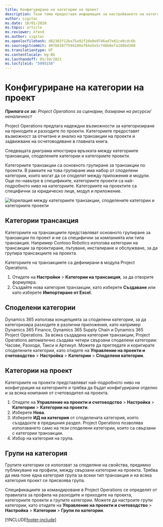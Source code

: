```yaml
---
title: Конфигуриране на категории на проект
description: Тази тема предоставя информация за настройването на категориите на проект.
author: sigitac
ms.date: 10/01/2020
ms.topic: article
ms.reviewer: kfend
ms.author: sigitac
ms.openlocfilehash: d82302f12ba75a92f2de0e9746ad7e61ce0cdc6b
ms.sourcegitcommit: 40f68387f594180af64a5e5c748b6efa188bd300
ms.translationtype: HT
ms.contentlocale: bg-BG
ms.lasthandoff: 05/10/2021
ms.locfileid: "5995158"
---
```

# <a name="configure-project-categories"></a>Конфигуриране на категории на проект

_**Прилага се за:** Project Operations за сценарии, базирани на ресурси/неналичност_

Project Operations предлага надеждни възможности за категоризиране на приходите и разходите по проекти. Категориите предоставят възможност за отчитане и анализ на транзакции на проекти и задвижване на осчетоводяване в главната книга.

Следващата диаграма илюстрира връзката между категориите транзакции, споделените категории и категориите проекти. 

Категориите транзакции са основното групиране за транзакции по проекти. В рамките на това групиране има набор от споделени категории, които могат да се споделят между приложения и модули. Още по-навътре в спецификите, категориите проекти са най-подробното ниво на категориите. Категориите на проектите са специфични за юридическо лице, модул и приложение.

![Корелация между категориите транзакции, споделените категории и категориите проекти](media/project-categories.png)

## <a name="transaction-categories"></a>Категории трансакция

Категориите на транзакциите представляват основното групиране за транзакции по проект и не са специфични за компанията или типа транзакция. Например Contoso Robotics използва категории на трансакции за проектиране, пътуване, инсталиране и обслужване, за да групира трансакциите на проекта.

Категориите на транзакциите са дефинирани в модула Project Operations. 
1. Отидете на **Настройки** \> **Категории на трансакция**, за да отворите формуляра. 
2. Създайте нова категория транзакции, като изберете **Създаване** или като изберете **Импортиране от Excel**.

## <a name="shared-categories"></a>Споделени категории

Dynamics 365 използва концепцията за споделени категории, за да категоризира разходите в различни приложения, като например Dynamics 365 Finance, Dynamics 365 Supply Chain и Dynamics 365 Project Operations. За всяка създадена категория транзакции, Project Operations автоматично създава четири свързани споделени категории: Часове, Разходи, Такси и Артикул. Можете да прегледате и коригирате споделените категории, като отидете на **Управление на проекти и счетоводство** \> **Настройка** \> **Категории** \> **Споделени категории**.

## <a name="project-categories"></a>Категории на проект

Категориите на проекти представляват най-подробното ниво на конфигурация на категориите и трябва да бъдат конфигурирани отделно и за всяка компания от счетоводител на проекта.

1. Отидете на **Управление на проекти и счетоводство** \> **Настройка** \> **Категории** \> **Категории на проекти**.
2. Изберете **Нова**.
3. Изберете **ИД на категория** от споделената категория, която създадохте в предишния раздел. Project Operations позволява използването само на тези споделени категории, които са свързани с категории транзакции.
4. Избор на категория на група.

## <a name="category-groups"></a>Групи на категория

Групите категории се използват за споделяне на свойства, предимно публикуване на профили, между свързани категории на проекта. Трябва да има поне една категория група за всеки тип транзакция и на всяка категория проект се присвоява група.

Спецификациите за командироване в Project Operations се определят от правилата за профила на разходите и приходите на проекта, категориите проекти и групите категории. Можете да настроите групи категории, като отидете на **Управление на проекти и счетоводство** \> **Настройка** \> **Категории** \> **Групи по категории**.


[!INCLUDE[footer-include](../includes/footer-banner.md)]